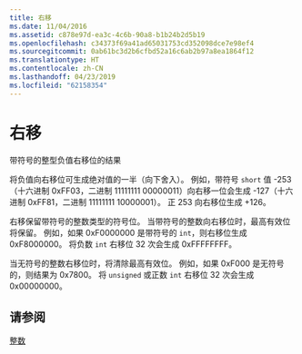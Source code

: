 ```yaml
---
title: 右移
ms.date: 11/04/2016
ms.assetid: c878e97d-ea3c-4c6b-90a8-b1b24b2d5b19
ms.openlocfilehash: c34373f69a41ad65031753cd352098dce7e98ef4
ms.sourcegitcommit: 0ab61bc3d2b6cfbd52a16c6ab2b97a8ea1864f12
ms.translationtype: HT
ms.contentlocale: zh-CN
ms.lasthandoff: 04/23/2019
ms.locfileid: "62158354"
---
```

# <a name="right-shifts"></a>右移

带符号的整型负值右移位的结果

将负值向右移位可生成绝对值的一半（向下舍入）。 例如，带符号 `short` 值 -253（十六进制 0xFF03，二进制 11111111 00000011）向右移一位会生成 -127（十六进制 0xFF81，二进制 11111111 10000001）。 正 253 向右移位生成 +126。

右移保留带符号的整数类型的符号位。 当带符号的整数向右移位时，最高有效位将保留。 例如，如果 0xF0000000 是带符号的 `int`，则右移位生成 0xF8000000。 将负数 `int` 右移位 32 次会生成 0xFFFFFFFF。

当无符号的整数右移位时，将清除最高有效位。 例如，如果 0xF000 是无符号的，则结果为 0x7800。 将 `unsigned` 或正数 `int` 右移位 32 次会生成 0x00000000。

## <a name="see-also"></a>请参阅

[整数](../c-language/integers.md)
